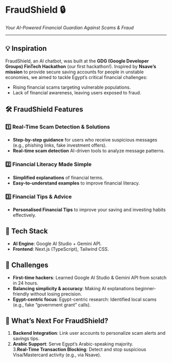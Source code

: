 
# FraudShield 🔒  
*Your AI-Powered Financial Guardian Against Scams & Fraud*  

---

## 💡 Inspiration  
FraudShield, an AI chatbot, was built at the **GDG (Google Developer Groups) FinTech Hackathon** (our first hackathon!). Inspired by **Nsave’s mission** to provide secure saving accounts for people in unstable economies, we aimed to tackle Egypt’s critical financial challenges:  
- Rising financial scams targeting vulnerable populations.  
- Lack of financial awareness, leaving users exposed to fraud. 


## 🛠️ FraudShield Features  
### 1️⃣ Real-Time Scam Detection & Solutions  
- **Step-by-step guidance** for users who receive suspicious messages (e.g., phishing links, fake investment offers).
- **Real-time scam detection**  AI-driven tools to analyze message patterns.

### 2️⃣ Financial Literacy Made Simple  
- **Simplified explanations** of financial terms.
- **Easy-to-understand examples** to improve financial literacy.

### 3️⃣ Financial Tips & Advice  
- **Personalised Financial Tips** to improve your saving and investing habits effectively.

## 🔧 Tech Stack  
- **AI Engine**: Google AI Studio + Gemini API.  
- **Frontend**: Next.js (TypeScript), Tailwind CSS. 


## 🧠 Challenges  
- **First-time hackers**: Learned Google AI Studio & Gemini API from scratch in 24 hours.  
- **Balancing simplicity & accuracy**: Making AI explanations beginner-friendly without losing precision.
- **Egypt-centric focus**:  Egypt-centric research: Identified local scams (e.g., fake “government grant” calls).


## 🚀 What’s Next For FraudShield?  
1. **Backend Integration**: Link user accounts to personalize scam alerts and savings tips.  
2. **Arabic Support**: Serve Egypt’s Arabic-speaking majority.  
3.**Real-Time Transaction Blocking**: Detect and stop suspicious Visa/Mastercard activity (e.g., via Nsave).

